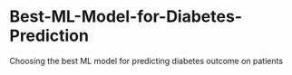 # Best-ML-Model-for-Diabetes-Prediction
Choosing the best ML model for predicting diabetes outcome on patients
